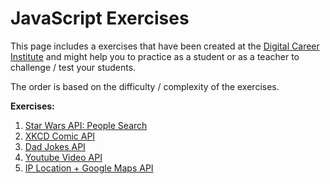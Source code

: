 # JavaScript Exercises

This page includes a exercises that have been created at the [Digital Career Institute](https://digitalcareerinstitute.org/) and might help you to practice as a student or as a teacher to challenge / test your students.

The order is based on the difficulty / complexity of the exercises.

__Exercises:__

1. [Star Wars API: People Search](./exercises/star-wars-api-people-search/Exercise.md)
1. [XKCD Comic API](./exercises/xkcd-comic-api/Exercise.md)
1. [Dad Jokes API](./exercises/dad-jokes-api/Exercise.md)
1. [Youtube Video API](./exercises/youtube-video-api/Exercise.md)
1. [IP Location + Google Maps API](./exercises/ip-geolocation-api/Exercise.md)